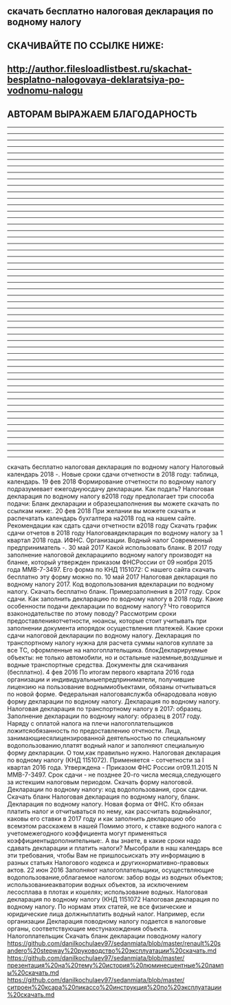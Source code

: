 скачать бесплатно налоговая декларация по водному налогу
--------------------------------------------------
СКАЧИВАЙТЕ ПО ССЫЛКЕ НИЖЕ:
--------------------------------------------------
http://author.filesloadlistbest.ru/skachat-besplatno-nalogovaya-deklaratsiya-po-vodnomu-nalogu
--------------------------------------------------
АВТОРАМ ВЫРАЖАЕМ БЛАГОДАРНОСТЬ
--------------------------------------------------
--------------------------------------------------
--------------------------------------------------
--------------------------------------------------
--------------------------------------------------
--------------------------------------------------
--------------------------------------------------
--------------------------------------------------
--------------------------------------------------
--------------------------------------------------
--------------------------------------------------
--------------------------------------------------
--------------------------------------------------
--------------------------------------------------
--------------------------------------------------
--------------------------------------------------
--------------------------------------------------
--------------------------------------------------
--------------------------------------------------
--------------------------------------------------
--------------------------------------------------
--------------------------------------------------
--------------------------------------------------
--------------------------------------------------
--------------------------------------------------
--------------------------------------------------
--------------------------------------------------
--------------------------------------------------
--------------------------------------------------
--------------------------------------------------
--------------------------------------------------
--------------------------------------------------
--------------------------------------------------
--------------------------------------------------
--------------------------------------------------
--------------------------------------------------
--------------------------------------------------
--------------------------------------------------
--------------------------------------------------
--------------------------------------------------
--------------------------------------------------
--------------------------------------------------
--------------------------------------------------
--------------------------------------------------
--------------------------------------------------
--------------------------------------------------
--------------------------------------------------
--------------------------------------------------
--------------------------------------------------
--------------------------------------------------
--------------------------------------------------
--------------------------------------------------
--------------------------------------------------
скачать бесплатно налоговая декларация по водному налогу Налоговый календарь 2018 -. Новые сроки сдачи отчетности в 2018 году: таблица, календарь. 19 фев 2018  Формирование отчетности по водному налогу подразумевает ежегоднуюсдачу декларации.  Как подать? Налоговая декларация по водному налогу в2018 году предполагает три способа подачи:  Бланк декларации и образецзаполнения вы можете скачать по ссылкам ниже:. 20 фев 2018  При желании вы можете скачать и распечатать календарь бухгалтера на2018 год на нашем сайте. Рекомендации как сдать  сдачи отчетности в2018 году Скачать график сдачи отчетов в 2018 году  Налоговаядекларация по водному налогу за 1 квартал 2018 года. ИФНС. Организации. Водный налог  Современный предприниматель -. 30 май 2017  Какой использовать бланк. В 2017 году заполнение налоговой декларациипо водному налогу производят на бланке, который утвержден приказом ФНСРоссии от 09 ноября 2015 года  ММВ-7-3497. Его форма по КНД 1151072: С нашего сайта скачать бесплатно эту форму можно по. 10 май 2017  Налоговая декларация по водному налогу 2017. Код водопользования вдекларации по водному налогу. Скачать бесплатно бланк. Примерзаполнения в 2017 году. Срок сдачи. Как заполнить декларацию по водному налогу в 2018 году. Какие особенности подачи декларации по водному налогу? Что говорится взаконодательстве по этому поводу? Рассмотрим сроки предоставленияотчетности, нюансы, которые стоит учитывать при заполнении документа ипорядок осуществления платежей. Какие сроки сдачи налоговой декларации по водному налогу. Декларация по транспортному налогу нужна для расчета суммы налогов куплате за все ТС, оформленные на налогоплательщика.  блокДекларируемые объекты: не только автомобили, но и остальные наземные,воздушные и водные транспортные средства.  Документы для скачивания (бесплатно). 4 фев 2016  По итогам первого квартала 2016 года организации и индивидуальныепредприниматели, получившие лицензию на пользование воднымиобъектами, обязаны отчитываться по новой форме. Федеральная налоговаяслужба обнародовала новую форму декларации по водному налогу.
Декларация по водному налогу. Налоговая декларация по транспортному налогу в 2017: образец. Заполнение декларации по водному налогу: образец в 2017 году. Наряду с оплатой налога на плечи налогоплательщиков ложитсяобязанность по предоставлению отчтности. Лица, занимающиесялицензированной деятельностью по специальному водопользованию,платят водный налог и заполняют специальную форму декларации. О том,как правильно нужно. Налоговая декларация по водному налогу (КНД 1151072). Применяется - сотчетности за I квартал 2016 года. Утверждена - Приказом ФНС России от09.11.2015 N ММВ-7-3497. Срок сдачи - не позднее 20-го числа месяца,следующего за истекшим налоговым периодом. Скачать форму налоговой. Декларации по водному налогу: код водопользования, срок сдачи. Скачать бланк Налоговая декларация по водному налогу, бланк. Декларация по водному налогу. Новая форма от ФНС. Кто обязан платить налог и отчитываться по нему, как рассчитать водныйналог, каковы его ставки в 2017 году и как заполнить декларацию  обо всемэтом расскажем в нашей  Помимо этого, к ставке водного налога с учетомежегодного коэффициента могут применяться коэффициентыдополнительные:. А вы знаете, в какие сроки надо сдавать декларации и платить налоги? Мысобрали в наш календарь все эти требования, чтобы Вам не пришлосьискать эту информацию в разных статьях Налогового кодекса и другихнормативно-правовых актов. 22 июн 2016  Заполняют налогоплательщики, осуществляющие водопользование,облагаемое налогом: забор воды из водных объектов; использованиеакватории водных объектов, за исключением лесосплава в плотах и кошелях; использование водных. Налоговая декларация по водному налогу (КНД 1151072
Налоговая декларация по водному налогу. По нормам этих статей, не все физические и юридические лица должныплатить водный налог. Например, если организации  Декларация поводному налогу подается в налоговые органы, соответствующие местунахождения объекта. Налогоплательщик  Скачать бланк декларации поводному налогу
https://github.com/danilkochulaev97/sedanmiata/blob/master/renault%20sandero%20stepway%20руководство%20эксплуатации%20скачать.md
https://github.com/danilkochulaev97/sedanmiata/blob/master/презентация%20на%20тему%20история%20люминесцентные%20лампы%20скачать.md
https://github.com/danilkochulaev97/sedanmiata/blob/master/ситроен%20ксара%20пикассо%20инструкция%20по%20эксплуатации%20скачать.md